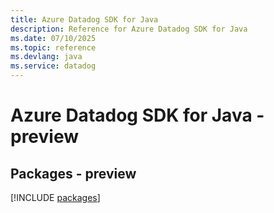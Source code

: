 ```yaml
---
title: Azure Datadog SDK for Java
description: Reference for Azure Datadog SDK for Java
ms.date: 07/10/2025
ms.topic: reference
ms.devlang: java
ms.service: datadog
---
```

# Azure Datadog SDK for Java - preview
## Packages - preview
[!INCLUDE [packages](datadog-index.md)]